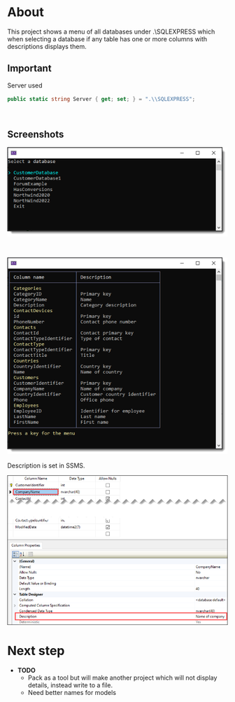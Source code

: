 ﻿# About

This project shows a menu of all databases under .\SQLEXPRESS which when selecting a database if any table has one or more columns with descriptions displays them.

## Important

Server used 

```csharp
public static string Server { get; set; } = ".\\SQLEXPRESS";
```

</br>

## Screenshots

![Main](assets/main.png)

</br>

![List](assets/list.png)

Description is set in SSMS.

![Design](assets/design.png)

# Next step

- **TODO** 
    - Pack as a tool but will make another project which will not display details, instead write to a file.
    - Need better names for models

